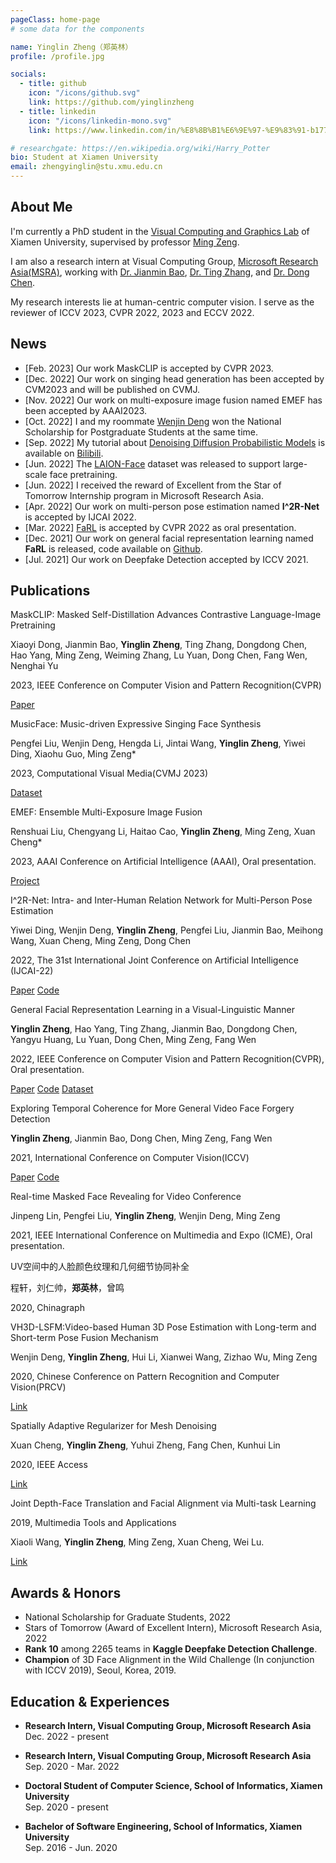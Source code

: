 ```yaml
---
pageClass: home-page
# some data for the components

name: Yinglin Zheng（郑英林）
profile: /profile.jpg

socials:
  - title: github
    icon: "/icons/github.svg"
    link: https://github.com/yinglinzheng
  - title: linkedin
    icon: "/icons/linkedin-mono.svg"
    link: https://www.linkedin.com/in/%E8%8B%B1%E6%9E%97-%E9%83%91-b17715135/

# researchgate: https://en.wikipedia.org/wiki/Harry_Potter
bio: Student at Xiamen University
email: zhengyinglin@stu.xmu.edu.cn
---
```


<ProfileSection :frontmatter="$page.frontmatter" />

## About Me

I'm currently a PhD student in the [Visual Computing and Graphics Lab](https://vcg.xmu.edu.cn/) of Xiamen University, supervised by professor [Ming Zeng](http://mingzeng.xyz/). 

I am also a research intern at Visual Computing Group, [Microsoft Research Asia(MSRA)](https://www.msra.cn/), working with [Dr. Jianmin Bao](https://jianminbao.github.io/), [Dr. Ting Zhang](https://www.microsoft.com/en-us/research/people/tinzhan/), and [Dr. Dong Chen](http://www.dongchen.pro/).

My research interests lie at human-centric computer vision. I serve as the reviewer of ICCV 2023, CVPR 2022, 2023 and ECCV 2022.

## News
- [Feb. 2023] Our work MaskCLIP is accepted by CVPR 2023.
- [Dec. 2022] Our work on singing head generation has been accepted by CVM2023 and will be published on CVMJ.
- [Nov. 2022] Our work on multi-exposure image fusion named EMEF has been accepted by AAAI2023.
- [Oct. 2022] I and my roommate [Wenjin Deng](https://wenjindeng.netlify.app/) won the National Scholarship for Postgraduate Students at the same time.
- [Sep. 2022] My tutorial about [Denoising Diffusion Probabilistic Models](https://arxiv.org/abs/2006.11239) is available on [Bilibili](https://www.bilibili.com/video/BV1rW4y1Y7M5/).
- [Jun. 2022] The [LAION-Face](https://github.com/FacePerceiver/LAION-Face) dataset was released to support large-scale face pretraining.
- [Jun. 2022] I received the reward of Excellent from the Star of Tomorrow Internship program in Microsoft Research Asia.
- [Apr. 2022] Our work on multi-person pose estimation named **I^2R-Net** is accepted by IJCAI 2022.
- [Mar. 2022] [FaRL](https://github.com/FacePerceiver/FaRL) is accepted by CVPR 2022 as oral presentation.
- [Dec. 2021] Our work on general facial representation learning named **FaRL** is released, code available on [Github](https://github.com/FacePerceiver/FaRL).
- [Jul. 2021] Our work on Deepfake Detection accepted by ICCV 2021.


## Publications

<ProjectCard hideBorder=true image="https://s1.ax1x.com/2022/08/29/vfir5D.png">

  MaskCLIP: Masked Self-Distillation Advances Contrastive Language-Image Pretraining

  Xiaoyi Dong, Jianmin Bao, **Yinglin Zheng**, Ting Zhang, Dongdong Chen, Hao Yang, Ming Zeng, Weiming Zhang, Lu Yuan, Dong Chen, Fang Wen, Nenghai Yu

  2023, IEEE Conference on Computer Vision and Pattern Recognition(CVPR)

  [Paper](https://arxiv.org/abs/2208.12262)

</ProjectCard> 

<ProjectCard hideBorder=true image="/projects/musicface.png">
  
  MusicFace: Music-driven Expressive Singing Face Synthesis

  Pengfei Liu, Wenjin Deng, Hengda Li, Jintai Wang, **Yinglin Zheng**, Yiwei Ding, Xiaohu Guo, Ming Zeng*

  2023, Computational Visual Media(CVMJ 2023)

  [Dataset](https://vcg.xmu.edu.cn/datasets/singingface/index.html)

</ProjectCard> 


<ProjectCard hideBorder=true image="/projects/emef.png">

  EMEF: Ensemble Multi-Exposure Image Fusion

  Renshuai Liu, Chengyang Li, Haitao Cao, **Yinglin Zheng**, Ming Zeng, Xuan Cheng*
    
  2023, AAAI Conference on Artificial Intelligence (AAAI), Oral presentation.

  [Project](https://github.com/medalwill/EMEF)

</ProjectCard>



<ProjectCard hideBorder=true image="https://s1.ax1x.com/2022/04/21/LyGJKK.png">

  I^2R-Net: Intra- and Inter-Human Relation Network for Multi-Person Pose Estimation

  Yiwei Ding, Wenjin Deng, **Yinglin Zheng**, Pengfei Liu, Jianmin Bao, Meihong Wang, Xuan Cheng, Ming Zeng, Dong Chen

  2022, The 31st International Joint Conference on Artificial Intelligence (IJCAI-22)

  [Paper](https://arxiv.org/abs/2206.10892) [Code](https://github.com/leijue222/Intra-and-Inter-Human-Relation-Network-for-MPEE)

</ProjectCard> 


<ProjectCard hideBorder=true image="https://s4.ax1x.com/2021/12/08/oRXqhj.png">

  General Facial Representation Learning in a Visual-Linguistic Manner

  **Yinglin Zheng**, Hao Yang, Ting Zhang, Jianmin Bao, Dongdong Chen, Yangyu Huang, Lu Yuan, Dong Chen, Ming Zeng, Fang Wen

  2022, IEEE Conference on Computer Vision and Pattern Recognition(CVPR), Oral presentation.

  [Paper](https://arxiv.org/abs/2112.03109) [Code](https://github.com/FacePerceiver/FaRL) [Dataset](https://github.com/FacePerceiver/LAION-Face)

  

</ProjectCard> 

<ProjectCard hideBorder=true image="/projects/ftcn.png">

  Exploring Temporal Coherence for More General Video Face Forgery Detection

  **Yinglin Zheng**, Jianmin Bao, Dong Chen, Ming Zeng, Fang Wen

  2021, International Conference on Computer Vision(ICCV)

  [Paper](https://arxiv.org/abs/2108.06693) [Code](https://github.com/yinglinzheng/FTCN)

  

</ProjectCard> 

<ProjectCard hideBorder=true image="/projects/mask_face.png">

  Real-time Masked Face Revealing for Video Conference

  Jinpeng Lin, Pengfei Liu, **Yinglin Zheng**, Wenjin Deng, Ming Zeng

  2021, IEEE International Conference on Multimedia and Expo (ICME), Oral presentation.

  <!-- [[Link](https://www.google.com)] -->

</ProjectCard>

<ProjectCard hideBorder=true image="/projects/uv_iccv.png">

  UV空间中的人脸颜色纹理和几何细节协同补全

  程轩，刘仁帅，**郑英林**，曾鸣

  2020, Chinagraph

  <!-- [[Link](https://www.google.com)] -->

</ProjectCard>


<ProjectCard hideBorder=true image="/projects/vh3d.png">

  VH3D-LSFM:Video-based Human 3D Pose Estimation with Long-term and Short-term Pose Fusion Mechanism

  Wenjin Deng, **Yinglin Zheng**, Hui Li, Xianwei Wang, Zizhao Wu, Ming Zeng

  2020, Chinese Conference on Pattern Recognition and Computer Vision(PRCV)

  [Link](https://www.researchgate.net/publication/346167722_VH3D-LSFM_Video-Based_Human_3D_Pose_Estimation_with_Long-Term_and_Short-Term_Pose_Fusion_Mechanism)

</ProjectCard>

<ProjectCard hideBorder=true image="/projects/denoise.png">

  Spatially Adaptive Regularizer for Mesh Denoising

  Xuan Cheng, **Yinglin Zheng**, Yuhui Zheng, Fang Chen, Kunhui Lin

  2020, IEEE Access

  [Link](https://www.researchgate.net/publication/340572393_Spatially_Adaptive_Regularizer_for_Mesh_Denoising)

</ProjectCard>

<ProjectCard hideBorder=true image="/projects/joint.png">

  Joint Depth-Face Translation and Facial Alignment via Multi-task Learning

  2019, Multimedia Tools and Applications

  Xiaoli Wang, **Yinglin Zheng**, Ming Zeng, Xuan Cheng, Wei Lu.

  [Link](https://www.researchgate.net/publication/341411157_Joint_learning_for_face_alignment_and_face_transfer_with_depth_image)

</ProjectCard>


## Awards & Honors

- National Scholarship for Graduate Students, 2022
- Stars of Tomorrow (Award of Excellent Intern), Microsoft Research Asia, 2022
- **Rank 10** among 2265 teams in **Kaggle Deepfake Detection Challenge**.
- **Champion** of 3D Face Alignment in the Wild Challenge (In conjunction with ICCV 2019), Seoul, Korea, 2019.


## Education & Experiences

- **Research Intern, Visual Computing Group, Microsoft Research Asia** <br/>
Dec. 2022 - present

- **Research Intern, Visual Computing Group, Microsoft Research Asia** <br/>
Sep. 2020 - Mar. 2022

- **Doctoral Student of Computer Science, School of Informatics, Xiamen University** <br/>
Sep. 2020 - present

- **Bachelor of Software Engineering, School of Informatics, Xiamen University** <br/>
Sep. 2016 - Jun. 2020

<!-- Custom style for this page -->

<style lang="stylus">

.theme-container.home-page .page
  font-size 14px
  font-family "lucida grande", "lucida sans unicode", lucida, "Helvetica Neue", Helvetica, Arial, sans-serif;
  p
    margin 0 0 0.5rem
  p, ul, ol
    line-height normal
  a
    font-weight normal
  .theme-default-content:not(.custom) > h2
    margin-bottom 0.5rem
  .theme-default-content:not(.custom) > h2:first-child + p
    margin-top 0.5rem
  .theme-default-content:not(.custom) > h3
    padding-top 4rem

  /* Override */
  .md-card
    margin-top 0.5em
    .card-image
      padding 0.2rem
      img
        max-width 120px
        max-height 120px
    .card-content p
      -webkit-margin-after 0.2em

@media (max-width: 419px)
  .theme-container.home-page .page
    p, ul, ol
      line-height 1.5

    .md-card
      .card-image
        img 
          width 100%
          max-width 400px

</style>
